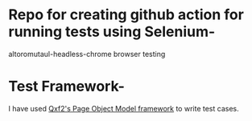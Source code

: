 # Repo for creating github action for running tests using Selenium- 
altoromutaul-headless-chrome browser testing

# Test Framework-
I have used <a href="https://github.com/qxf2/qxf2-page-object-model">Qxf2's Page Object Model framework</a> to write test cases.
